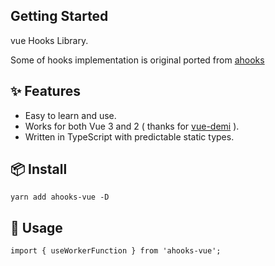 ## Getting Started

vue Hooks Library.

Some of hooks implementation is original ported from [ahooks](https://ahooks.js.org/docs)

## ✨ Features

- Easy to learn and use.
- Works for both Vue 3 and 2 ( thanks for [vue-demi](https://github.com/antfu/vue-demi) ).
- Written in TypeScript with predictable static types.

## 📦 Install

```
yarn add ahooks-vue -D
```

## 🔨 Usage

```
import { useWorkerFunction } from 'ahooks-vue';
```
